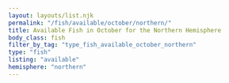 ```yaml
---
layout: layouts/list.njk
permalink: "/fish/available/october/northern/"
title: Available Fish in October for the Northern Hemisphere
body_class: fish
filter_by_tag: "type_fish_available_october_northern"
type: "fish"
listing: "available"
hemisphere: "northern"
---
```

